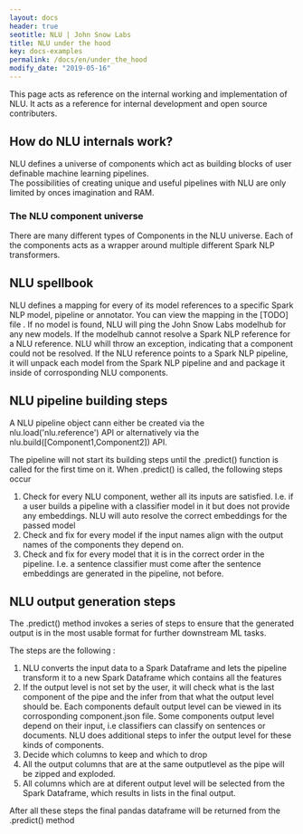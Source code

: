 ```yaml
---
layout: docs
header: true
seotitle: NLU | John Snow Labs
title: NLU under the hood
key: docs-examples
permalink: /docs/en/under_the_hood
modify_date: "2019-05-16"
---
```


<div class="main-docs" markdown="1">

<div class="h3-box" markdown="1">

This page acts as reference on the internal working and implementation of NLU.
It acts as a reference for internal development and open source contributers.

</div><div class="h3-box" markdown="1">

## How do NLU internals work?

NLU defines a universe of components which act as building blocks of user definable machine learning pipelines.    
The possibilities of creating unique and useful pipelines with NLU are only limited by onces imagination and  RAM.    

</div><div class="h3-box" markdown="1">

### The NLU component universe
There are many different types of Components in the NLU universe.
Each of the components acts as a wrapper around multiple different Spark NLP transformers.

</div><div class="h3-box" markdown="1">

## NLU spellbook
NLU defines a mapping for every of its model references to a specific Spark NLP model, pipeline or annotator.
You can view the mapping in the [TODO] file .
If no model is found, NLU will ping the John Snow Labs modelhub for any new models.
If the modelhub cannot resolve a Spark NLP reference for a NLU reference. NLU whill throw an exception, indicating that a component could not be resolved.
If the NLU reference points to a Spark NLP pipeline, it will unpack each model from the Spark NLP pipeline and and package it inside of corrosponding NLU components.

</div><div class="h3-box" markdown="1">

## NLU pipeline building steps
A NLU pipeline object cann either be created via the nlu.load('nlu.reference') API
or alternatively via the nlu.build([Component1,Component2]) API.

The pipeline will not start its building steps until the .predict() function is called for the first time on it.
When .predict() is called, the following steps occur
1. Check for every NLU component, wether all its inputs are satisfied.
I.e. if a user builds a pipeline with a classifier model in it but does not provide any embeddings. NLU will auto resolve the correct embeddings for the passed model
2.  Check and fix for every model if the input names align with the output names of the components they depend on.
3. Check and fix for every model that it is in the correct order in the pipeline. I.e. a sentence classifier must come after the sentence embeddings are generated in the pipeline, not before.

</div><div class="h3-box" markdown="1">

## NLU output generation steps
The .predict() method invokes a series of steps to ensure that the generated output is in the most usable format for further downstream ML tasks.

The steps are the following :
1. NLU converts the input data to a Spark Dataframe and lets the pipeline transform it to a new Spark Dataframe which contains all the features
2. If the output level is not set by the user, it will check what is the last component of the pipe and the infer from that what the output level should be. Each components default output level can be viewed in its corrosponding component.json file.
    Some components output level depend on their input, i.e classifiers can classify on sentences or documents. NLU does additional steps to infer the output level for these kinds of components.
3. Decide which columns to keep and which to drop
4. All the output columns that are at the same outputlevel as the pipe will be zipped and exploded.
5. All columns which are at diferent output level will be selected from the Spark Dataframe, which results in lists in the final output.

After all these steps the final pandas dataframe will be returned from the .predict() method

</div></div>